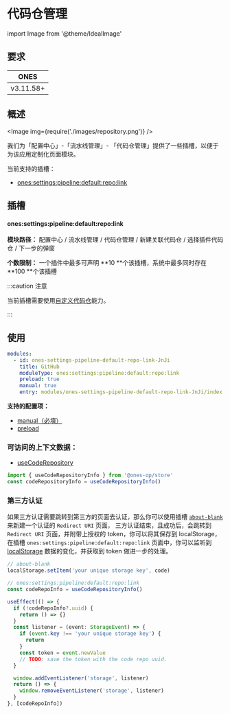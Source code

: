 # 代码仓管理

import Image from '@theme/IdealImage'

## 要求

| **ONES**  |
| :-------: |
| v3.11.58+ |

## 概述

<Image img={require('./images/repository.png')} />

我们为「配置中心」-「流水线管理」- 「代码仓管理」提供了一些插槽，以便于为该应用定制化页面模块。

当前支持的插槽：

- [ones:settings:pipeline:default:repo:link](#onessettingspipelinedefaultrepolink)

## 插槽

#### ones:settings:pipeline:default:repo:link

**模块路径：** 配置中心 / 流水线管理 / 代码仓管理 / 新建关联代码仓 / 选择插件代码仓 / 下一步的弹窗

**个数限制：** 一个插件中最多可声明 **10 **个该插槽，系统中最多同时存在 **100 **个该插槽

:::caution 注意

当前插槽需要使用[自定义代码仓](../../../business/custom-code-repository/custom-code-repository.mdx)能力。

:::

## 使用

```yaml
modules:
  - id: ones-settings-pipeline-default-repo-link-JnJi
    title: GitHub
    moduleType: ones:settings:pipeline:default:repo:link
    preload: true
    manual: true
    entry: modules/ones-settings-pipeline-default-repo-link-JnJi/index.html
```

**支持的配置项：**

- [manual（必填）](../../../../reference/config/plugin.yaml#manual)
- [preload](../../../../reference/config/plugin.yaml#preload)

### 可访问的上下文数据：

- [useCodeRepository](../../../../reference/packages/store/store.md#useCodeRepository)

```ts
import { useCodeRepositoryInfo } from '@ones-op/store'
const codeRepositoryInfo = useCodeRepositoryInfo()
```

### 第三方认证

如果三方认证需要跳转到第三方的页面去认证，那么你可以使用插槽 [`about-blank`](../../global/blank) 来新建一个认证的 `Redirect URI` 页面，
三方认证结束，且成功后，会跳转到 `Redirect URI` 页面，并附带上授权的 token，你可以将其保存到 localStorage，在插槽 `ones:settings:pipeline:default:repo:link`
页面中，你可以监听到 [localStorage](https://developer.mozilla.org/en-US/docs/Web/API/StorageEvent) 数据的变化，并获取到 token 做进一步的处理。

```ts
// about-blank
localStorage.setItem('your unique storage key', code)
```

```ts
// ones:settings:pipeline:default:repo:link
const codeRepoInfo = useCodeRepositoryInfo()

useEffect(() => {
  if (!codeRepoInfo?.uuid) {
    return () => {}
  }
  const listener = (event: StorageEvent) => {
    if (event.key !== 'your unique storage key') {
      return
    }
    const token = event.newValue
    // TODO: save the token with the code repo uuid.
  }

  window.addEventListener('storage', listener)
  return () => {
    window.removeEventListener('storage', listener)
  }
}, [codeRepoInfo])
```
